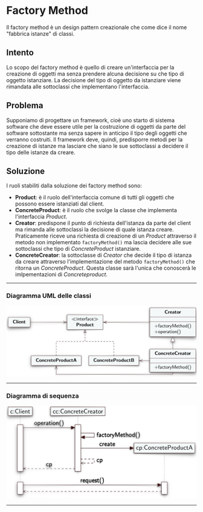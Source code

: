 # Factory Method
Il factory method è un design pattern creazionale che come dice il nome "fabbrica istanze" di classi.
## Intento
Lo scopo del factory method è quello di creare un'interfaccia per la creazione di oggetti ma senza prendere alcuna decisione su che tipo di oggetto istanziare. La decisione del tipo di oggetto da istanziare viene rimandata alle sottoclassi che implementano l'interfaccia.
## Problema
Supponiamo di progettare un framework, cioè uno starto di sistema software che deve essere utile per la costruzione di oggetti da parte del software sottostante ma senza sapere in anticipo il tipo degli oggetti che verranno costruiti. Il framework deve, quindi, predisporre metodi per la creazione di istanze ma lasciare che siano le sue sottoclassi a decidere il tipo delle istanze da creare.
## Soluzione
I ruoli stabiliti dalla soluzione dei factory method sono:
- **Product**: è il ruolo dell'interfaccia comune di tutti gli oggetti che possono essere istanziati dal client.
- **ConcreteProduct**: è il ruolo che svolge la classe che implementa l'interfaccia *Product*.
- **Creator**: predispone il punto di richiesta dell'istanza da parte del client ma rimanda alle sottoclassi la decisione di quale istanza creare. Praticamente riceve una richiesta di creazione di un *Product* attraverso il metodo non implementato `factoryMethod()` ma lascia decidere alle sue sottoclassi che tipo di *ConcreteProduct* istanziare.
- **ConcreteCreator**: la sottoclasse di *Creator* che decide il tipo di istanza da creare attraverso l'implementazione del metodo `factoryMethod()` che ritorna un *ConcreteProduct*. Questa classe sarà l'unica che conoscerà le imlpementazioni di *Concreteproduct*.

---
### Diagramma UML delle classi

![Diagramma UML delle classi](./images/umlClassFacctoryMethod.png)

---
### Diagramma di sequenza

![Diagramma di sequenza](./images/umlSequenceFactoryMethod.png)

--- 












